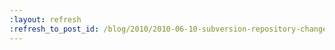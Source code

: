 ```yaml
---
:layout: refresh
:refresh_to_post_id: /blog/2010/2010-06-10-subversion-repository-change-notification-push-vs-pull
---
```

